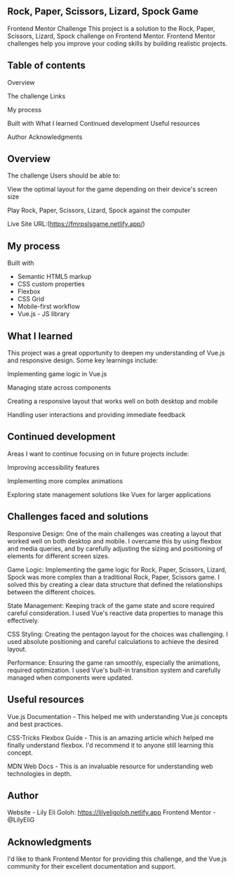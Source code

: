 ## Rock, Paper, Scissors, Lizard, Spock Game
Frontend Mentor Challenge
This project is a solution to the Rock, Paper, Scissors, Lizard, Spock challenge on Frontend Mentor. Frontend Mentor challenges help you improve your coding skills by building realistic projects.
## Table of contents

Overview

The challenge
Links


My process

Built with
What I learned
Continued development
Useful resources


Author
Acknowledgments

## Overview

The challenge
Users should be able to:

View the optimal layout for the game depending on their device's screen size

Play Rock, Paper, Scissors, Lizard, Spock against the computer

Live Site URL:(https://fmrpslsgame.netlify.app/)

## My process
Built with

- Semantic HTML5 markup
- CSS custom properties
- Flexbox
- CSS Grid
- Mobile-first workflow
- Vue.js - JS library

## What I learned
This project was a great opportunity to deepen my understanding of Vue.js and responsive design. Some key learnings include:

Implementing game logic in Vue.js

Managing state across components

Creating a responsive layout that works well on both desktop and mobile

Handling user interactions and providing immediate feedback

## Continued development
Areas I want to continue focusing on in future projects include:

Improving accessibility features

Implementing more complex animations

Exploring state management solutions like Vuex for larger applications

## Challenges faced and solutions

Responsive Design: One of the main challenges was creating a layout that worked well on both desktop and mobile. I overcame this by using flexbox and media queries, and by carefully adjusting the sizing and positioning of elements for different screen sizes.

Game Logic: Implementing the game logic for Rock, Paper, Scissors, Lizard, Spock was more complex than a traditional Rock, Paper, Scissors game. I solved this by creating a clear data structure that defined the relationships between the different choices.

State Management: Keeping track of the game state and score required careful consideration. I used Vue's reactive data properties to manage this effectively.

CSS Styling: Creating the pentagon layout for the choices was challenging. I used absolute positioning and careful calculations to achieve the desired layout.

Performance: Ensuring the game ran smoothly, especially the animations, required optimization. I used Vue's built-in transition system and carefully managed when components were updated.

## Useful resources

Vue.js Documentation - This helped me with understanding Vue.js concepts and best practices.

CSS-Tricks Flexbox Guide - This is an amazing article which helped me finally understand flexbox. I'd recommend it to anyone still learning this concept.

MDN Web Docs - This is an invaluable resource for understanding web technologies in depth.

## Author

Website - Lily Eli Goloh: https://lilyeligoloh.netlify.app
Frontend Mentor - @LilyEliG

## Acknowledgments
I'd like to thank Frontend Mentor for providing this challenge, and the Vue.js community for their excellent documentation and support.
